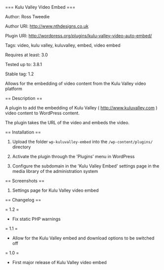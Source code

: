 === Kulu Valley Video Embed ===

Author: Ross Tweedie

Author URI: http://www.nthdesigns.co.uk

Plugin URI: http://wordpress.org/plugins/kulu-valley-video-auto-embed/

Tags: video, kulu valley, kuluvalley, embed, video embed

Requires at least: 3.0

Tested up to: 3.8.1

Stable tag: 1.2


Allows for the embedding of video content from the Kulu Valley video platform

== Description ==

A plugin to add the embedding of Kulu Valley ( http://www.kuluvalley.com ) video content to WordPress content.

The plugin takes the URL of the video and embeds the video.


== Installation ==

1. Upload the folder `wp-kuluvalley-embed` into the `/wp-content/plugins/` directory

2. Activate the plugin through the 'Plugins' menu in WordPress

3. Configure the subdomain in the 'Kulu Valley Embed' settings page in the media library of the administration system

== Screenshots ==

1. Settings page for Kulu Valley video embed

== Changelog ==

= 1.2 =
* Fix static PHP warnings

= 1.1 =
* Allow for the Kulu Valley embed and download options to be switched off

= 1.0 =
* First major release of Kulu Valley video embed
